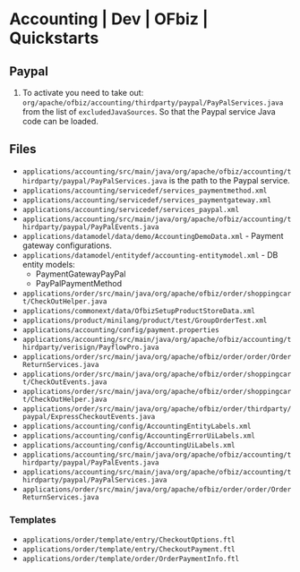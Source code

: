 # Accounting | Dev | OFbiz | Quickstarts
## Paypal
1. To activate you need to take out: `org/apache/ofbiz/accounting/thirdparty/paypal/PayPalServices.java` from the list of `excludedJavaSources`. So that the Paypal service Java code can be loaded.

## Files
- `applications/accounting/src/main/java/org/apache/ofbiz/accounting/thirdparty/paypal/PayPalServices.java` is the path to the Paypal service.
- `applications/accounting/servicedef/services_paymentmethod.xml`
- `applications/accounting/servicedef/services_paymentgateway.xml`
- `applications/accounting/servicedef/services_paypal.xml`
- `applications/accounting/src/main/java/org/apache/ofbiz/accounting/thirdparty/paypal/PayPalEvents.java`
- `applications/datamodel/data/demo/AccountingDemoData.xml` - Payment gateway configurations.
- `applications/datamodel/entitydef/accounting-entitymodel.xml` - DB entity models:
    - PaymentGatewayPayPal 
    - PayPalPaymentMethod 
- `applications/order/src/main/java/org/apache/ofbiz/order/shoppingcart/CheckOutHelper.java`
- `applications/commonext/data/OfbizSetupProductStoreData.xml`
- `applications/product/minilang/product/test/GroupOrderTest.xml`
- `applications/accounting/config/payment.properties`
- `applications/accounting/src/main/java/org/apache/ofbiz/accounting/thirdparty/verisign/PayflowPro.java`
- `applications/order/src/main/java/org/apache/ofbiz/order/order/OrderReturnServices.java`
- `applications/order/src/main/java/org/apache/ofbiz/order/shoppingcart/CheckOutEvents.java`
- `applications/order/src/main/java/org/apache/ofbiz/order/shoppingcart/CheckOutHelper.java`
- `applications/order/src/main/java/org/apache/ofbiz/order/thirdparty/paypal/ExpressCheckoutEvents.java`
- `applications/accounting/config/AccountingEntityLabels.xml`
- `applications/accounting/config/AccountingErrorUiLabels.xml`
- `applications/accounting/config/AccountingUiLabels.xml`
- `applications/accounting/src/main/java/org/apache/ofbiz/accounting/thirdparty/paypal/PayPalEvents.java`
- `applications/accounting/src/main/java/org/apache/ofbiz/accounting/thirdparty/paypal/PayPalServices.java`
- `applications/order/src/main/java/org/apache/ofbiz/order/order/OrderReturnServices.java`

### Templates
- `applications/order/template/entry/CheckoutOptions.ftl`
- `applications/order/template/entry/CheckoutPayment.ftl`
- `applications/order/template/order/OrderPaymentInfo.ftl`
